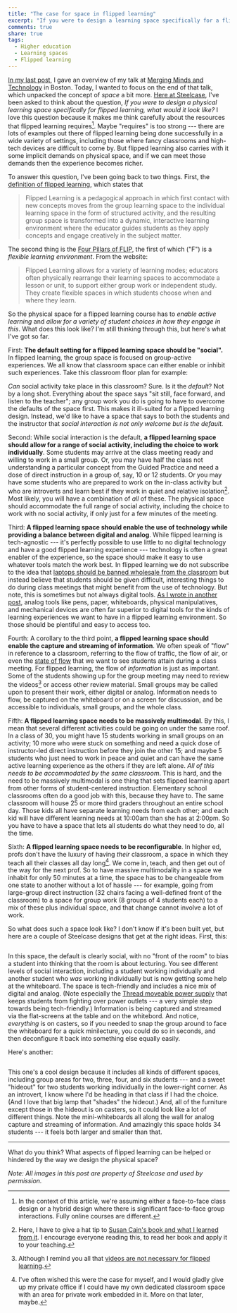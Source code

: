 ```yaml
---
title: "The case for space in flipped learning"
excerpt: "If you were to design a learning space specifically for a flipped learning course, what would it look like?"
comments: true
share: true
tags:
  - Higher education
  - Learning spaces
  - Flipped learning
---
```


[In my last post](http://rtalbert.org/time-space-activity/), I gave an overview of my talk at [Merging Minds and Technology](https://www.learningandthebrain.com/Event-360/Merging-Minds-and-Technology/) in Boston. Today, I wanted to focus on the end of that talk, which unpacked the concept of _space_ a bit more. [Here at Steelcase](http://rtalbert.org/sabbatical), I've been asked to think about the question, _If you were to design a physical learning space specifically for flipped learning, what would it look like?_ I love this question because it makes me think carefully about the resources that flipped learning requires[^1]. Maybe "requires" is too strong --- there are lots of examples out there of flipped learning being done successfully in a wide variety of settings, including those where fancy classrooms and high-tech devices are difficult to come by. But flipped learning also carries with it some implicit demands on physical space, and if we can meet those demands then the experience becomes richer. 

To answer this question, I've been going back to two things. First, the [definition of flipped learning](http://rtalbert.org/how-to-define-flipped-learning/), which states that 

>Flipped Learning is a pedagogical approach in which first contact with new concepts moves from the group learning space to the individual learning space in the form of structured activity, and the resulting group space is transformed into a dynamic, interactive learning environment where the educator guides students as they apply concepts and engage creatively in the subject matter.

The second thing is the [Four Pillars of FLIP](https://flippedlearning.org/definition-of-flipped-learning/), the first of which ("F") is a _flexible learning environment_. From the website: 

>Flipped Learning allows for a variety of learning modes; educators often physically rearrange their learning spaces to accommodate a lesson or unit, to support either group work or independent study. They create flexible spaces in which students choose when and where they learn. 

So the physical space for a flipped learning course has to _enable active learning_ and _allow for a variety of student choices in how they engage in this_. What does this look like? I'm still thinking through this, but here's what I've got so far. 

First: __The default setting for a flipped learning space should be "social".__ In flipped learning, the group space is focused on group-active experiences. We all know that classroom space can either enable or inhibit such experiences. Take this classroom floor plan for example: 

_Can_ social activity take place in this classroom? Sure. Is it the _default_? Not by a long shot. Everything about the space says "sit still, face forward, and listen to the teacher"; any group work you do is going to have to overcome the defaults of the space first. This makes it ill-suited for a flipped learning design. Instead, we'd like to have a space that says to both the students and the instructor that _social interaction is not only welcome but is the default._

Second: While social interaction is the default, __a flipped learning space should allow for a range of social activity, including the choice to work individually__. Some students may arrive at the class meeting ready and willing to work in a small group. Or, you may have half the class not understanding a particular concept from the Guided Practice and need a dose of direct instruction in a group of, say, 10 or 12 students. Or you may have some students who are prepared to work on the in-class activity but who are introverts and learn best if they work in quiet and relative isolation[^2]. Most likely, you will have a combination of _all_ of these. The physical space should accommodate the full range of social activity, including the choice to work with no social activity, if only just for a few minutes of the meeting. 

Third: __A flipped learning space should enable the use of technology while providing a balance between digital and analog__. While flipped learning is tech-agnostic --- it's perfectly possible to use little to no digital technology and have a good flipped learning experience --- technology is often a great enabler of the experience, so the space should make it easy to use whatever tools match the work best. In flipped learning we do not subscribe to the idea that [laptops should be banned wholesale from the classroom](http://rtalbert.org/laptop-bans-and-assumptions/) but instead believe that students should be given difficult, interesting things to do during class meetings that might benefit from the use of technology. But note, this is sometimes but not always digital tools. [As I wrote in another post](http://rtalbert.org/return-to-analog/), analog tools like pens, paper, whiteboards, physical manipulatives, and mechanical devices are often far superior to digital tools for the kinds of learning experiences we want to have in a flipped learning environment. So those should be plentiful and easy to access too. 

Fourth: A corollary to the third point, __a flipped learning space should enable the capture and streaming of information__. We often speak of "flow" in reference to a classroom, referring to the flow of traffic, the flow of air, or even the [state of flow](https://en.wikipedia.org/wiki/Flow_(psychology)) that we want to see students attain during a class meeting. For flipped learning, the flow of _information_ is just as important. Some of the students showing up for the group meeting may need to review the videos[^3] or access other review material. Small groups may be called upon to present their work, either digital or analog. Information needs to flow, be captured on the whiteboard or on a screen for discussion, and be accessible to individuals, small groups, and the whole class. 

Fifth: __A flipped learning space needs to be massively multimodal__. By this, I mean that several different activities could be going on under the same roof. In a class of 30, you might have 15 students working in small groups on an activity; 10 more who were stuck on something and need a quick dose of instructor-led direct instruction before they join the other 15; and maybe 5 students who just need to work in peace and quiet and can have the same active learning experience as the others if they are left alone. _All of this needs to be accommodated by the same classroom_. This is hard, and the need to be massively multimodal is one thing that sets flipped learning apart from other forms of student-centered instruction. Elementary school classrooms often do a good job with this, because they have to. The same classroom will house 25 or more third graders throughout an entire school day. Those kids all have separate learning needs from each other; and each kid will have different learning needs at 10:00am than she has at 2:00pm. So you have to have a space that lets all students do what they need to do, all the time. 

Sixth: __A flipped learning space needs to be reconfigurable__. In higher ed, profs don't have the luxury of having _their_ classroom, a space in which they teach all their classes all day long[^4]. We come in, teach, and then get out of the way for the next prof. So to have massive multimodality in a space we inhabit for only 50 minutes at a time, the space has to be changeable from one state to another without a lot of hassle --- for example, going from large-group direct instruction (32 chairs facing a well-defined front of the classroom) to a space for group work (8 groups of 4 students each) to a mix of these plus individual space, and that change cannot involve a lot of work. 

So what does such a space look like? I don't know if it's been built yet, but here are a couple of Steelcase designs that get at the right ideas. First, this:  

<img src="{{ site.url }}{{ site.baseurl }}/assets/images/2017-11-17/15-0011972.jpg" alt="" class="full"> 

In this space, the default is clearly social, with no "front of the room" to bias a student into thinking that the room is about lecturing. You see different levels of social interaction, including a student working individually and another student who _was_ working individually but is now getting some help at the whiteboard. The space is tech-friendly and includes a nice mix of digital and analog. (Note especially the [Thread moveable power supply](https://www.steelcase.com/products/power-cable-management/thread/) that keeps students from fighting over power outlets --- a very simple step towards being tech-friendly.) Information is being captured and streamed via the flat-screens at the table and on the whitebord. And notice, _everything_ is on casters, so if you needed to snap the group around to face the whiteboard for a quick minilecture, you could do so in seconds, and then deconfigure it back into something else equally easily. 

Here's another: 

<img src="{{ site.url }}{{ site.baseurl }}/assets/images/2017-11-17/space2.png" alt="" class="full"> 

This one's a cool design because it includes all kinds of different spaces, including group areas for two, three, four, and six students --- and a sweet "hideout" for two students working individually in the lower-right corner. As an introvert, I know where I'd be heading in that class if I had the choice. (And I love that big lamp that "shades" the hideout.) And, all of the furniture except those in the hideout is on casters, so it could look like a lot of different things. Note the mini-whiteboards all along the wall for analog capture and streaming of information. And amazingly this space holds 34 students --- it feels both larger and smaller than that. 

---

What do you think? What aspects of flipped learning can be helped or hindered by the way we design the physical space? 

_Note: All images in this post are property of Steelcase and used by permission._


[^1]: In the context of this article, we're assuming either a face-to-face class design or a hybrid design where there is significant face-to-face group interactions. Fully online courses are different. 
[^2]: Here, I have to give a hat tip to [Susan Cain's book and what I learned from it](http://rtalbert.org/four-takeaways-from-quiet/). I encourage everyone reading this, to read her book and apply it to your teaching. 
[^3]: Although I remind you all that [videos are not necessary for flipped learning](http://rtalbert.org/flipped-learning-without-video/). 
[^4]: I've often wished this were the case for myself, and I would gladly give up my private office if I could have my own dedicated classroom space with an area for private work embedded in it. More on that later, maybe. 
